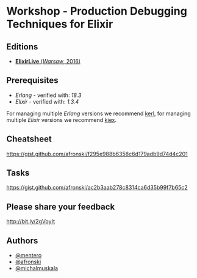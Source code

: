 # Workshop - **Production Debugging Techniques for Elixir**

## Editions

- [**ElixirLive** (*Warsaw*, 2016)](http://www.elixirlive.com/workshops/#workshop2)

## Prerequisites

- *Erlang* - verified with: *18.3*
- *Elixir* - verified with: *1.3.4*

For managing multiple *Erlang* versions we recommend [kerl](https://github.com/kerl/kerl), for managing multiple *Elixir* versions we recommend [kiex](https://github.com/taylor/kiex).

## Cheatsheet

https://gist.github.com/afronski/f295e988b6358c6d179adb9d74d4c201

## Tasks

https://gist.github.com/afronski/ac2b3aab278c8314ca6d35b99f7b65c2

## Please share your feedback

http://bit.ly/2gVoyIt

## Authors

- [@mentero](https://github.com/mentero)
- [@afronski](https://github.com/afronski)
- [@michalmuskala](https://github.com/michalmuskala)

